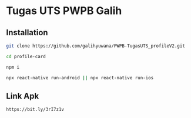 # Tugas UTS PWPB Galih

## Installation


```bash
git clone https://github.com/galihyuwana/PWPB-TugasUTS_profileV2.git
```

```bash
cd profile-card
```

```bash
npm i
```

```bash
npx react-native run-android || npx react-native run-ios
```


## Link Apk

```bash
https://bit.ly/3rI7z1v
```

